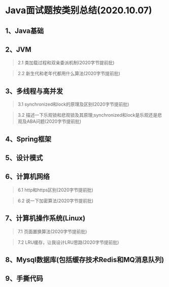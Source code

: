 # Java面试题按类别总结(2020.10.07)
## 1、Java基础

## 2、JVM
> 2.1 类加载过程和双亲委派机制(2020字节提前批)<br>

> 2.2 新生代和老年代都用什么算法(2020字节提前批)

## 3、多线程与高并发
> 3.1 synchronized和lock的原理及区别(2020字节提前批)<br>

> 3.2 描述一下乐观锁和悲观锁及其原理;synchronized和lock是乐观还是悲观及ABA问题(2020字节提前批)

## 4、Spring框架

## 5、设计模式

## 6、计算机网络
> 6.1 http和https区别(2020字节提前批)<br>

> 6.2 说一下加密算法(2020字节提前批)

## 7、计算机操作系统(Linux)
> 7.1 页面置换算法(2020字节提前批)<br>

> 7.2 LRU缓存，让我设计LRU思路(2020字节提前批)

## 8、Mysql数据库(包括缓存技术Redis和MQ消息队列)

## 9、手撕代码